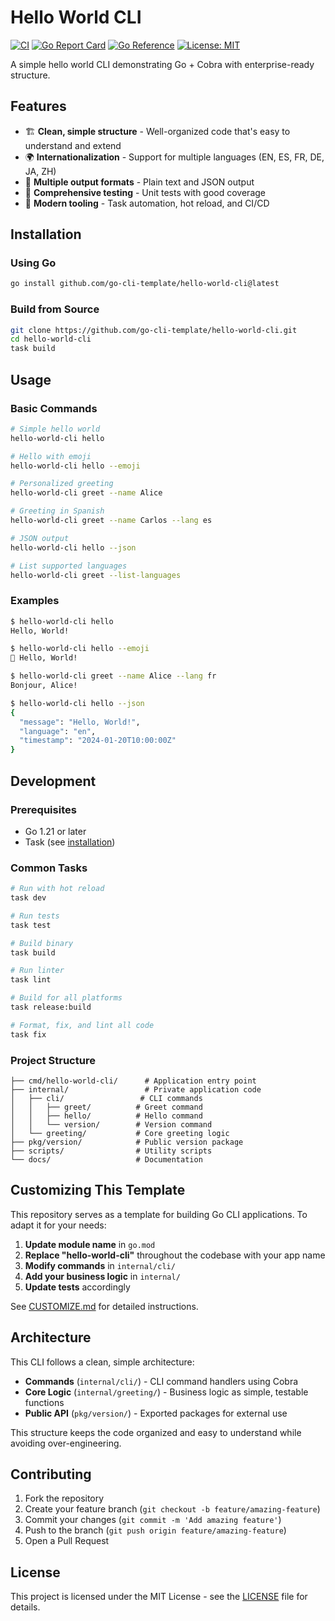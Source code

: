 # Hello World CLI

[![CI](https://github.com/MOlechowski/go-cli-template/actions/workflows/ci.yml/badge.svg)](https://github.com/MOlechowski/go-cli-template/actions/workflows/ci.yml)
[![Go Report Card](https://goreportcard.com/badge/github.com/MOlechowski/go-cli-template)](https://goreportcard.com/report/github.com/MOlechowski/go-cli-template)
[![Go Reference](https://pkg.go.dev/badge/github.com/go-cli-template/hello-world-cli.svg)](https://pkg.go.dev/github.com/go-cli-template/hello-world-cli)
[![License: MIT](https://img.shields.io/badge/License-MIT-yellow.svg)](https://opensource.org/licenses/MIT)

A simple hello world CLI demonstrating Go + Cobra with enterprise-ready structure.

## Features

- 🏗️ **Clean, simple structure** - Well-organized code that's easy to understand and extend
- 🌍 **Internationalization** - Support for multiple languages (EN, ES, FR, DE, JA, ZH)
- 📝 **Multiple output formats** - Plain text and JSON output
- 🧪 **Comprehensive testing** - Unit tests with good coverage
- 🔧 **Modern tooling** - Task automation, hot reload, and CI/CD

## Installation

### Using Go

```bash
go install github.com/go-cli-template/hello-world-cli@latest
```

### Build from Source

```bash
git clone https://github.com/go-cli-template/hello-world-cli.git
cd hello-world-cli
task build
```

## Usage

### Basic Commands

```bash
# Simple hello world
hello-world-cli hello

# Hello with emoji
hello-world-cli hello --emoji

# Personalized greeting
hello-world-cli greet --name Alice

# Greeting in Spanish
hello-world-cli greet --name Carlos --lang es

# JSON output
hello-world-cli hello --json

# List supported languages
hello-world-cli greet --list-languages
```

### Examples

```bash
$ hello-world-cli hello
Hello, World!

$ hello-world-cli hello --emoji
👋 Hello, World!

$ hello-world-cli greet --name Alice --lang fr
Bonjour, Alice!

$ hello-world-cli hello --json
{
  "message": "Hello, World!",
  "language": "en",
  "timestamp": "2024-01-20T10:00:00Z"
}
```

## Development

### Prerequisites

- Go 1.21 or later
- Task (see [installation](https://taskfile.dev/installation/))

### Common Tasks

```bash
# Run with hot reload
task dev

# Run tests
task test

# Build binary
task build

# Run linter
task lint

# Build for all platforms
task release:build

# Format, fix, and lint all code
task fix
```

### Project Structure

```
├── cmd/hello-world-cli/      # Application entry point
├── internal/                 # Private application code
│   ├── cli/                 # CLI commands
│   │   ├── greet/          # Greet command
│   │   ├── hello/          # Hello command
│   │   └── version/        # Version command
│   └── greeting/           # Core greeting logic
├── pkg/version/            # Public version package
├── scripts/                # Utility scripts
└── docs/                   # Documentation
```

## Customizing This Template

This repository serves as a template for building Go CLI applications. To adapt it for your needs:

1. **Update module name** in `go.mod`
2. **Replace "hello-world-cli"** throughout the codebase with your app name
3. **Modify commands** in `internal/cli/`
4. **Add your business logic** in `internal/`
5. **Update tests** accordingly

See [CUSTOMIZE.md](docs/CUSTOMIZE.md) for detailed instructions.

## Architecture

This CLI follows a clean, simple architecture:

- **Commands** (`internal/cli/`) - CLI command handlers using Cobra
- **Core Logic** (`internal/greeting/`) - Business logic as simple, testable functions
- **Public API** (`pkg/version/`) - Exported packages for external use

This structure keeps the code organized and easy to understand while avoiding over-engineering.

## Contributing

1. Fork the repository
2. Create your feature branch (`git checkout -b feature/amazing-feature`)
3. Commit your changes (`git commit -m 'Add amazing feature'`)
4. Push to the branch (`git push origin feature/amazing-feature`)
5. Open a Pull Request

## License

This project is licensed under the MIT License - see the [LICENSE](LICENSE) file for details.